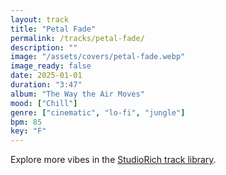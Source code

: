 ```yaml
---
layout: track
title: "Petal Fade"
permalink: /tracks/petal-fade/
description: ""
image: "/assets/covers/petal-fade.webp"
image_ready: false
date: 2025-01-01
duration: "3:47"
album: "The Way the Air Moves"
mood: ["Chill"]
genre: ["cinematic", "lo-fi", "jungle"]
bpm: 85
key: "F"
---
```


Explore more vibes in the [StudioRich track library](/tracks/).
